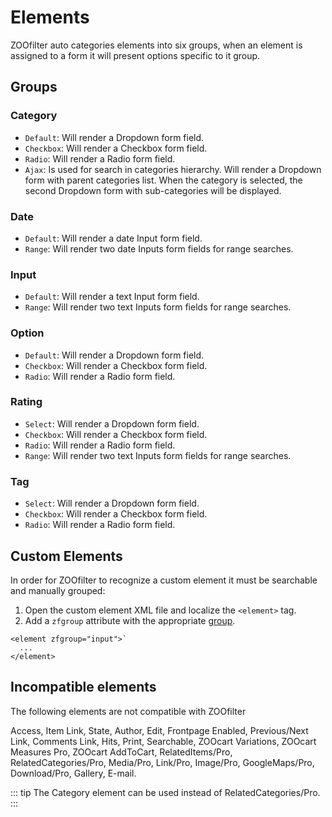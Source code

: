 # Elements

ZOOfilter auto categories elements into six groups, when an element is assigned to a form it will present options specific to it group.

## Groups

### Category

- `Default`: Will render a Dropdown form field.
- `Checkbox`: Will render a Checkbox form field.
- `Radio`: Will render a Radio form field.
- `Ajax`: Is used for search in categories hierarchy. Will render a Dropdown form with parent categories list. When the category is selected, the second Dropdown form with sub-categories will be displayed.

### Date

- `Default`: Will render a date Input form field.
- `Range`: Will render two date Inputs form fields for range searches.

### Input

- `Default`: Will render a text Input form field.
- `Range`: Will render two text Inputs form fields for range searches.

### Option

- `Default`: Will render a Dropdown form field.
- `Checkbox`: Will render a Checkbox form field.
- `Radio`: Will render a Radio form field.

### Rating

- `Select`: Will render a Dropdown form field.
- `Checkbox`: Will render a Checkbox form field.
- `Radio`: Will render a Radio form field.
- `Range`: Will render two text Inputs form fields for range searches.

### Tag

- `Select`: Will render a Dropdown form field.
- `Checkbox`: Will render a Checkbox form field.
- `Radio`: Will render a Radio form field.

## Custom Elements

In order for ZOOfilter to recognize a custom element it must be searchable and manually grouped:

1. Open the custom element XML file and localize the `<element>` tag.
2. Add a `zfgroup` attribute with the appropriate [group](#groups).

```
<element zfgroup="input">`
  ...
</element>
```

## Incompatible elements

The following elements are not compatible with ZOOfilter

Access, Item Link, State, Author, Edit, Frontpage Enabled, Previous/Next Link, Comments Link, Hits, Print, Searchable, ZOOcart Variations, ZOOcart Measures Pro, ZOOcart AddToCart, RelatedItems/Pro, RelatedCategories/Pro, Media/Pro, Link/Pro, Image/Pro, GoogleMaps/Pro, Download/Pro, Gallery, E-mail.

::: tip
The Category element can be used instead of RelatedCategories/Pro.
:::

